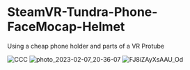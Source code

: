 # SteamVR-Tundra-Phone-FaceMocap-Helmet

Using a cheap phone holder and parts of a VR Protube

![CCC](https://user-images.githubusercontent.com/31934363/217346700-d616c4ec-0921-45fc-9bb8-07e92db32309.png)
![photo_2023-02-07_20-36-07](https://user-images.githubusercontent.com/31934363/217347540-df851e85-47b6-4d46-b1a3-5a314dc29725.jpg)
![FJ8iZAyXsAAU_Od](https://user-images.githubusercontent.com/31934363/217347612-23ed8add-c551-4023-a2f5-9fd3c4c6bc6f.jpg)
